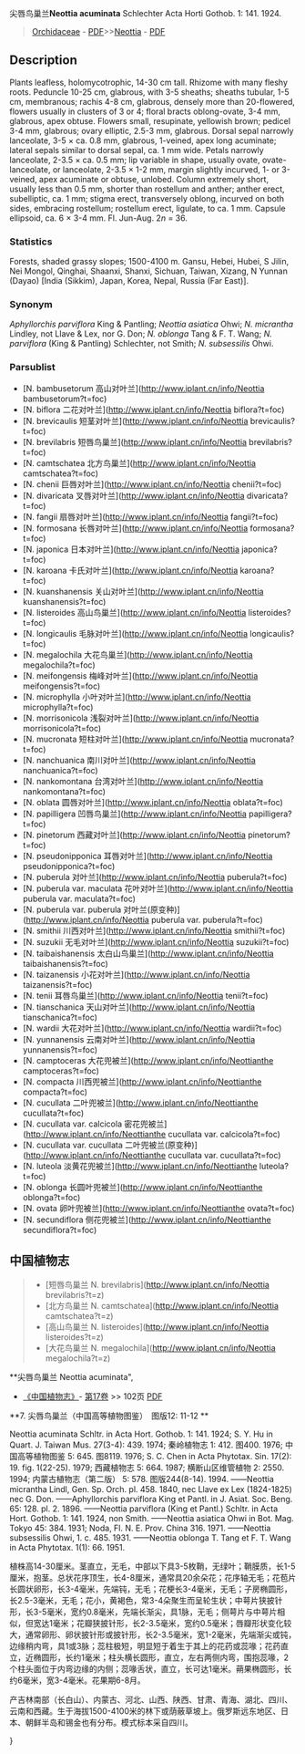 尖唇鸟巢兰**Neottia acuminata** Schlechter Acta Horti Gothob. 1: 141. 1924.

> [Orchidaceae](http://www.iplant.cn/info/Orchidaceae?t=foc) - [PDF](http://www.iplant.cn/foc/pdf/Orchidaceae.pdf)>>[Neottia](http://www.iplant.cn/info/Neottia?t=foc) - [PDF](http://www.iplant.cn/foc/pdf/Neottia.pdf)

## Description

Plants leafless, holomycotrophic, 14-30 cm tall. Rhizome with many fleshy roots. Peduncle 10-25 cm, glabrous, with 3-5 sheaths; sheaths tubular, 1-5 cm, membranous; rachis 4-8 cm, glabrous, densely more than 20-flowered, flowers usually in clusters of 3 or 4; floral bracts oblong-ovate, 3-4 mm, glabrous, apex obtuse. Flowers small, resupinate, yellowish brown; pedicel 3-4 mm, glabrous; ovary elliptic, 2.5-3 mm, glabrous. Dorsal sepal narrowly lanceolate, 3-5 × ca. 0.8 mm, glabrous, 1-veined, apex long acuminate; lateral sepals similar to dorsal sepal, ca. 1 mm wide. Petals narrowly lanceolate, 2-3.5 × ca. 0.5 mm; lip variable in shape, usually ovate, ovate-lanceolate, or lanceolate, 2-3.5 × 1-2 mm, margin slightly incurved, 1- or 3-veined, apex acuminate or obtuse, unlobed. Column extremely short, usually less than 0.5 mm, shorter than rostellum and anther; anther erect, subelliptic, ca. 1 mm; stigma erect, transversely oblong, incurved on both sides, embracing rostellum; rostellum erect, ligulate, to ca. 1 mm. Capsule ellipsoid, ca. 6 × 3-4 mm. Fl. Jun-Aug. 2*n* = 36.

### Statistics
Forests, shaded grassy slopes; 1500-4100 m. Gansu, Hebei, Hubei, S Jilin, Nei Mongol, Qinghai, Shaanxi, Shanxi, Sichuan, Taiwan, Xizang, N Yunnan (Dayao) [India (Sikkim), Japan, Korea, Nepal, Russia (Far East)].

### Synonym
*Aphyllorchis parviflora* King & Pantling; *Neottia asiatica* Ohwi; *N. micrantha* Lindley, not Llave & Lex, nor G. Don; *N. oblonga* Tang & F. T. Wang; *N. parviflora* (King & Pantling) Schlechter, not Smith; *N. subsessilis* Ohwi.



### Parsublist

* [N.  bambusetorum  高山对叶兰](http://www.iplant.cn/info/Neottia bambusetorum?t=foc)
* [N.  biflora  二花对叶兰](http://www.iplant.cn/info/Neottia biflora?t=foc)
* [N.  brevicaulis  短茎对叶兰](http://www.iplant.cn/info/Neottia brevicaulis?t=foc)
* [N.  brevilabris  短唇鸟巢兰](http://www.iplant.cn/info/Neottia brevilabris?t=foc)
* [N.  camtschatea  北方鸟巢兰](http://www.iplant.cn/info/Neottia camtschatea?t=foc)
* [N.  chenii  巨唇对叶兰](http://www.iplant.cn/info/Neottia chenii?t=foc)
* [N.  divaricata  叉唇对叶兰](http://www.iplant.cn/info/Neottia divaricata?t=foc)
* [N.  fangii  扇唇对叶兰](http://www.iplant.cn/info/Neottia fangii?t=foc)
* [N.  formosana  长唇对叶兰](http://www.iplant.cn/info/Neottia formosana?t=foc)
* [N.  japonica  日本对叶兰](http://www.iplant.cn/info/Neottia japonica?t=foc)
* [N.  karoana  卡氏对叶兰](http://www.iplant.cn/info/Neottia karoana?t=foc)
* [N.  kuanshanensis  关山对叶兰](http://www.iplant.cn/info/Neottia kuanshanensis?t=foc)
* [N.  listeroides  高山鸟巢兰](http://www.iplant.cn/info/Neottia listeroides?t=foc)
* [N.  longicaulis  毛脉对叶兰](http://www.iplant.cn/info/Neottia longicaulis?t=foc)
* [N.  megalochila  大花鸟巢兰](http://www.iplant.cn/info/Neottia megalochila?t=foc)
* [N.  meifongensis  梅峰对叶兰](http://www.iplant.cn/info/Neottia meifongensis?t=foc)
* [N.  microphylla  小叶对叶兰](http://www.iplant.cn/info/Neottia microphylla?t=foc)
* [N.  morrisonicola  浅裂对叶兰](http://www.iplant.cn/info/Neottia morrisonicola?t=foc)
* [N.  mucronata  短柱对叶兰](http://www.iplant.cn/info/Neottia mucronata?t=foc)
* [N.  nanchuanica  南川对叶兰](http://www.iplant.cn/info/Neottia nanchuanica?t=foc)
* [N.  nankomontana  台湾对叶兰](http://www.iplant.cn/info/Neottia nankomontana?t=foc)
* [N.  oblata  圆唇对叶兰](http://www.iplant.cn/info/Neottia oblata?t=foc)
* [N.  papilligera  凹唇鸟巢兰](http://www.iplant.cn/info/Neottia papilligera?t=foc)
* [N.  pinetorum  西藏对叶兰](http://www.iplant.cn/info/Neottia pinetorum?t=foc)
* [N.  pseudonipponica  耳唇对叶兰](http://www.iplant.cn/info/Neottia pseudonipponica?t=foc)
* [N.  puberula  对叶兰](http://www.iplant.cn/info/Neottia puberula?t=foc)
* [N.  puberula var. maculata  花叶对叶兰](http://www.iplant.cn/info/Neottia puberula var. maculata?t=foc)
* [N.  puberula var. puberula  对叶兰(原变种)](http://www.iplant.cn/info/Neottia puberula var. puberula?t=foc)
* [N.  smithii  川西对叶兰](http://www.iplant.cn/info/Neottia smithii?t=foc)
* [N.  suzukii  无毛对叶兰](http://www.iplant.cn/info/Neottia suzukii?t=foc)
* [N.  taibaishanensis  太白山鸟巢兰](http://www.iplant.cn/info/Neottia taibaishanensis?t=foc)
* [N.  taizanensis  小花对叶兰](http://www.iplant.cn/info/Neottia taizanensis?t=foc)
* [N.  tenii  耳唇鸟巢兰](http://www.iplant.cn/info/Neottia tenii?t=foc)
* [N.  tianschanica  天山对叶兰](http://www.iplant.cn/info/Neottia tianschanica?t=foc)
* [N.  wardii  大花对叶兰](http://www.iplant.cn/info/Neottia wardii?t=foc)
* [N.  yunnanensis  云南对叶兰](http://www.iplant.cn/info/Neottia yunnanensis?t=foc)
* [N.  camptoceras  大花兜被兰](http://www.iplant.cn/info/Neottianthe camptoceras?t=foc)
* [N.  compacta  川西兜被兰](http://www.iplant.cn/info/Neottianthe compacta?t=foc)
* [N.  cucullata  二叶兜被兰](http://www.iplant.cn/info/Neottianthe cucullata?t=foc)
* [N.  cucullata var. calcicola  密花兜被兰](http://www.iplant.cn/info/Neottianthe cucullata var. calcicola?t=foc)
* [N.  cucullata var. cucullata  二叶兜被兰(原变种)](http://www.iplant.cn/info/Neottianthe cucullata var. cucullata?t=foc)
* [N.  luteola  淡黄花兜被兰](http://www.iplant.cn/info/Neottianthe luteola?t=foc)
* [N.  oblonga  长圆叶兜被兰](http://www.iplant.cn/info/Neottianthe oblonga?t=foc)
* [N.  ovata  卵叶兜被兰](http://www.iplant.cn/info/Neottianthe ovata?t=foc)
* [N.  secundiflora  侧花兜被兰](http://www.iplant.cn/info/Neottianthe secundiflora?t=foc)


## 中国植物志

> * [短唇鸟巢兰  N.  brevilabris](http://www.iplant.cn/info/Neottia brevilabris?t=z)
> * [北方鸟巢兰  N.  camtschatea](http://www.iplant.cn/info/Neottia camtschatea?t=z)
> * [高山鸟巢兰  N.  listeroides](http://www.iplant.cn/info/Neottia listeroides?t=z)
> * [大花鸟巢兰  N.  megalochila](http://www.iplant.cn/info/Neottia megalochila?t=z)


**尖唇鸟巢兰 Neottia acuminata",



* [《中国植物志》](http://www.iplant.cn/frps)- [第17卷](http://www.iplant.cn/frps/vol/17) >> 102页 [PDF](http://www.iplant.cn/frps/pdf/17/102a.pdf)


**7. 尖唇鸟巢兰（中国高等植物图鉴）　图版12: 11-12 **

Neottia acuminata Schltr. in Acta Hort. Gothob. 1: 141. 1924; S. Y. Hu in Quart. J. Taiwan Mus. 27(3-4): 439. 1974; 秦岭植物志 1: 412. 图400. 1976; 中国高等植物图鉴 5: 645. 图8119. 1976; S. C. Chen in Acta Phytotax. Sin. 17(2): 19. fig. 1(22-25). 1979; 西藏植物志 5: 664. 1987; 横断山区维管植物 2: 2550. 1994; 内蒙古植物志（第二版） 5: 578. 图版244(8-14). 1994. ——Neottia micrantha Lindl, Gen. Sp. Orch. pl. 458. 1840, nec Llave ex Lex (1824-1825) nec G. Don. ——Aphyllorchis parviflora King et Pantl. in J. Asiat. Soc. Beng. 65: 128. pl. 2. 1896. ——Neottia parviflora (King et Pantl.) Schltr. in Acta Hort. Gothob. 1: 141. 1924, non Smith. ——Neottia asiatica Ohwi in Bot. Mag. Tokyo 45: 384. 1931; Noda, Fl. N. E. Prov. China 316. 1971. ——Neottia subsessilis Ohwi, 1. c. 485. 1931. ——Neottia oblonga T. Tang et F. T. Wang in Acta Phytotax. 1(1): 66. 1951. 

植株高14-30厘米。茎直立，无毛，中部以下具3-5枚鞘，无绿叶；鞘膜质，长1-5厘米，抱茎。总状花序顶生，长4-8厘米，通常具20余朵花；花序轴无毛；花苞片长圆状卵形，长3-4毫米，先端钝，无毛；花梗长3-4毫米，无毛；子房椭圆形，长2.5-3毫米，无毛；花小，黄褐色，常3-4朵聚生而呈轮生状；中萼片狭披针形，长3-5毫米，宽约0.8毫米，先端长渐尖，具1脉，无毛；侧萼片与中萼片相似，但宽达1毫米；花瓣狭披针形，长2-3.5毫米，宽约0.5毫米；唇瓣形状变化较大，通常卵形、卵状披针形或披针形，长2-3.5毫米，宽1-2毫米，先端渐尖或钝，边缘稍内弯，具1或3脉；蕊柱极短，明显短于着生于其上的花药或蕊喙；花药直立，近椭圆形，长约1毫米；柱头横长圆形，直立，左右两侧内弯，围抱蕊喙，2个柱头面位于内弯边缘的内侧；蕊喙舌状，直立，长可达1毫米。蒴果椭圆形，长约6毫米，宽3-4毫米。花果期6-8月。

产吉林南部（长白山）、内蒙古、河北、山西、陕西、甘肃、青海、湖北、四川、云南和西藏。生于海拔1500-4100米的林下或荫蔽草坡上。俄罗斯远东地区、日本、朝鲜半岛和锡金也有分布。模式标本采自四川。



}
